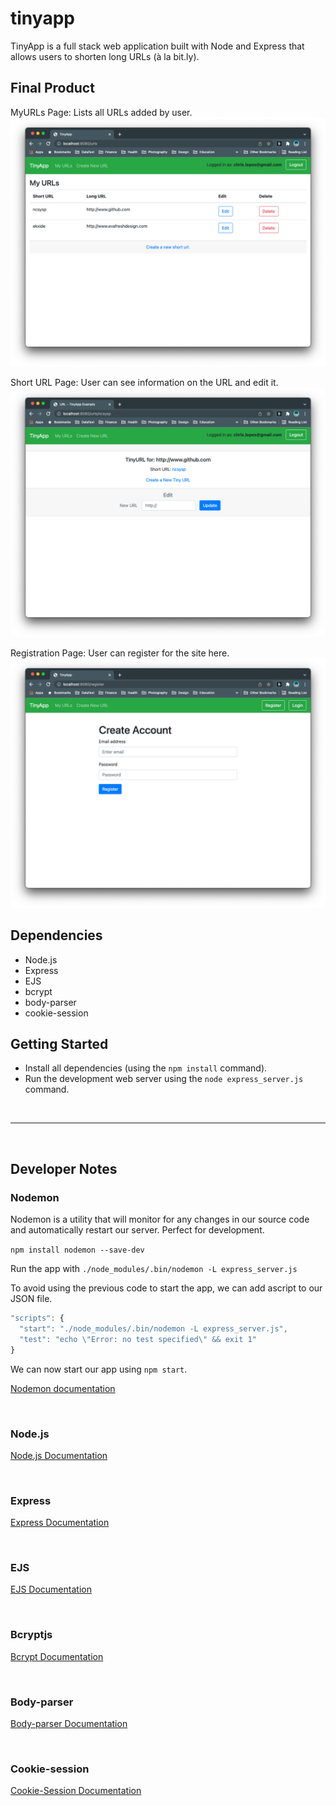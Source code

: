 # tinyapp

TinyApp is a full stack web application built with Node and Express that allows users to shorten long URLs (à la bit.ly).

## Final Product

MyURLs Page: Lists all URLs added by user.
!["Main URLs List"](./docs/urls.png)

Short URL Page: User can see information on the URL and edit it.
!["Edit Url Page"](./docs/edit.png)

Registration Page: User can register for the site here.
!["Register Page"](./docs/register.png)

## Dependencies

- Node.js
- Express
- EJS
- bcrypt
- body-parser
- cookie-session

## Getting Started

- Install all dependencies (using the `npm install` command).
- Run the development web server using the `node express_server.js` command.

</br>

<hr>

</br>

## Developer Notes

### Nodemon

Nodemon is a utility that will monitor for any changes in our source code and automatically restart our server. Perfect for development.

`npm install nodemon --save-dev`

Run the app with `./node_modules/.bin/nodemon -L express_server.js`

To avoid using the previous code to start the app, we can add ascript to our JSON file.

```js
"scripts": {
  "start": "./node_modules/.bin/nodemon -L express_server.js",
  "test": "echo \"Error: no test specified\" && exit 1"
}
```

We can now start our app using `npm start`.

[Nodemon documentation](https://github.com/remy/nodemon#application-isnt-restarting)

</br>

### Node.js

[Node.js Documentation](https://nodejs.org/en/docs/)

</br>

### Express

[Express Documentation](https://expressjs.com/)

</br>

### EJS

[EJS Documentation](https://www.npmjs.com/package/bcryptjs)

</br>

### Bcryptjs

[Bcrypt Documentation](https://github.com/dcodeIO/bcrypt.js#readme)

</br>

### Body-parser

[Body-parser Documentation](https://www.npmjs.com/package/body-parser)

</br>

### Cookie-session

[Cookie-Session Documentation](https://www.npmjs.com/package/cookie-session)